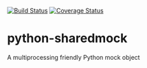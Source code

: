 [![Build Status](https://travis-ci.org/elritsch/python-sharedmock.svg?branch=master)](https://travis-ci.org/elritsch/hepmc2dot)
[![Coverage Status](https://coveralls.io/repos/github/elritsch/python-sharedmock/badge.svg?branch=master)](https://coveralls.io/github/elritsch/python-sharedmock?branch=master)

# python-sharedmock
A multiprocessing friendly Python mock object
